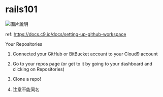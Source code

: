 # rails101

![圖片說明](https://avatars0.githubusercontent.com/u/14103376?v=3&s=460)

ref: https://docs.c9.io/docs/setting-up-github-workspace

Your Repositories

1. Connected your GitHub or BitBucket account to your Cloud9 account

2. Go to your repos page (or get to it by going to your dashboard and clicking on Repositories)

3. Clone a repo!

4. 注意不能同名